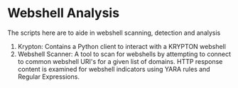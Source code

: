 # Webshell Analysis
The scripts here are to aide in webshell scanning, detection and analysis
1. Krypton: Contains a Python client to interact with a KRYPTON webshell
2. Webshell Scanner: A tool to scan for webshells by attempting to connect to common webshell URI's for a given list of domains. HTTP response content is examined for webshell indicators using YARA rules and Regular Expressions.

